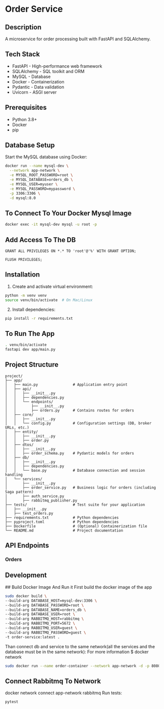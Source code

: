 # Order Service

## Description
A microservice for order processing built with FastAPI and SQLAlchemy.

## Tech Stack
- FastAPI - High-performance web framework
- SQLAlchemy - SQL toolkit and ORM
- MySQL - Database
- Docker - Containerization
- Pydantic - Data validation
- Uvicorn - ASGI server

## Prerequisites
- Python 3.8+
- Docker
- pip

## Database Setup
Start the MySQL database using Docker:

```bash
docker run --name mysql-dev \
  --network app-network \
  -e MYSQL_ROOT_PASSWORD=root \
  -e MYSQL_DATABASE=orders_db \
  -e MYSQL_USER=myuser \
  -e MYSQL_PASSWORD=mypassword \
  -p 3306:3306 \
  -d mysql:8.0
```
## To Connect To Your Docker Mysql Image
```bash
docker exec -it mysql-dev mysql -u root -p
```

## Add Access To The DB
```
GRANT ALL PRIVILEGES ON *.* TO 'root'@'%' WITH GRANT OPTION;

FLUSH PRIVILEGES;
```
## Installation

1. Create and activate virtual environment:
```bash
python -m venv venv
source venv/bin/activate  # On Mac/Linux
```

2. Install dependencies:
```bash
pip install -r requirements.txt
```
## To Run The App
```bash
. venv/bin/activate
fastapi dev app/main.py
```
## Project Structure
```
project/
├── app/
│   ├── main.py                # Application entry point
│   ├── api/
│   │   ├── __init__.py
│   │   ├── dependencies.py
│   │   └── endpoints/
│   │       ├── __init__.py
│   │       ├── orders.py      # Contains routes for orders
│   ├── core/
│   │   ├── __init__.py
│   │   └── config.py          # Configuration settings (DB, broker URLs, etc.)
│   ├── entity/
│   │   ├── __init__.py
│   │   ├── order.py           
│   ├── dtos/
│   │   ├── __init__.py
│   │   ├── order_schema.py    # Pydantic models for orders
│   ├── db/
│   │   ├── __init__.py
│   │   ├── dependencies.py
│   │   └── base.py            # Database connection and session handling
│   └── services/
│       ├── __init__.py
│       ├── order_service.py   # Business logic for orders (including Saga pattern)
│       ├── auth_service.py  
│       ├── rabbitmq_publisher.py
├── tests/                     # Test suite for your application
│   ├── __init__.py
│   ├── test_orders.py
├── requirements.txt           # Python dependencies
├── pyproject.toml             # Python dependencies
├── Dockerfile                 # (Optional) Containerization file
└── README.md                  # Project documentation

```

## API Endpoints

### Orders

## Development


## Build Docker Image And Run it
First build the docker image of the app
```bash
sudo docker build \
--build-arg DATABASE_HOST=mysql-dev:3306 \
--build-arg DATABASE_PASSWORD=root \
--build-arg DATABASE_NAME=orders_db \
--build-arg DATABASE_USER=root \
--build-arg RABBITMQ_HOST=rabbitmq \
--build-arg RABBITMQ_PORT=5672 \
--build-arg RABBITMQ_USER=guest \
--build-arg RABBITMQ_PASSWORD=guest \
-t order-service:latest .
```
Than connect db and service to the same network(all the services and the database must be in the same network):
For more information $ docker network
```bash
sudo docker run --name order-container --network app-network -d -p 8080:8080 order-service:latest


```
## Connect Rabbitmq To Network
docker network connect app-network rabbitmq
Run tests:
```bash
pytest
```